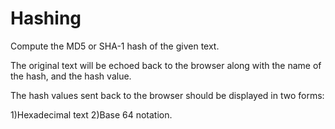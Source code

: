 # Hashing

Compute the MD5 or SHA-1 hash of the given text. 

The original text will be echoed back to the browser along with the
name of the hash, and the hash value. 

The hash values sent back to the browser
should be displayed in two forms: 



1)Hexadecimal text
2)Base 64 notation.
